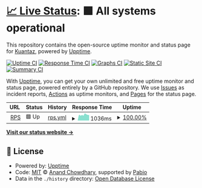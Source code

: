 # [📈 Live Status](https://Kuantaz.github.io/rps-check): <!--live status--> **🟩 All systems operational**

This repository contains the open-source uptime monitor and status page for [Kuantaz](https://Kuantaz.github.io/rps-check), powered by [Upptime](https://github.com/upptime/upptime).

[![Uptime CI](https://github.com/Kuantaz/rps-check/workflows/Uptime%20CI/badge.svg)](https://github.com/Kuantaz/rps-check/actions?query=workflow%3A%22Uptime+CI%22)
[![Response Time CI](https://github.com/Kuantaz/rps-check/workflows/Response%20Time%20CI/badge.svg)](https://github.com/Kuantaz/rps-check/actions?query=workflow%3A%22Response+Time+CI%22)
[![Graphs CI](https://github.com/Kuantaz/rps-check/workflows/Graphs%20CI/badge.svg)](https://github.com/Kuantaz/rps-check/actions?query=workflow%3A%22Graphs+CI%22)
[![Static Site CI](https://github.com/Kuantaz/rps-check/workflows/Static%20Site%20CI/badge.svg)](https://github.com/Kuantaz/rps-check/actions?query=workflow%3A%22Static+Site+CI%22)
[![Summary CI](https://github.com/Kuantaz/rps-check/workflows/Summary%20CI/badge.svg)](https://github.com/Kuantaz/rps-check/actions?query=workflow%3A%22Summary+CI%22)

With [Upptime](https://upptime.js.org), you can get your own unlimited and free uptime monitor and status page, powered entirely by a GitHub repository. We use [Issues](https://github.com/Kuantaz/rps-check/issues) as incident reports, [Actions](https://github.com/Kuantaz/rps-check/actions) as uptime monitors, and [Pages](https://Kuantaz.github.io/rps-check) for the status page.

<!--start: status pages-->
<!-- This summary is generated by Upptime (https://github.com/upptime/upptime) -->
<!-- Do not edit this manually, your changes will be overwritten -->
<!-- prettier-ignore -->
| URL | Status | History | Response Time | Uptime |
| --- | ------ | ------- | ------------- | ------ |
| <img alt="" src="https://icons.duckduckgo.com/ip3/www.reddeproteccion.cl.ico" height="13"> [RPS](https://www.reddeproteccion.cl) | 🟩 Up | [rps.yml](https://github.com/Kuantaz/rps-check/commits/HEAD/history/rps.yml) | <details><summary><img alt="Response time graph" src="./graphs/rps/response-time-week.png" height="20"> 1036ms</summary><br><a href="https://Kuantaz.github.io/rps-check/history/rps"><img alt="Response time 1013" src="https://img.shields.io/endpoint?url=https%3A%2F%2Fraw.githubusercontent.com%2FKuantaz%2Frps-check%2FHEAD%2Fapi%2Frps%2Fresponse-time.json"></a><br><a href="https://Kuantaz.github.io/rps-check/history/rps"><img alt="24-hour response time 995" src="https://img.shields.io/endpoint?url=https%3A%2F%2Fraw.githubusercontent.com%2FKuantaz%2Frps-check%2FHEAD%2Fapi%2Frps%2Fresponse-time-day.json"></a><br><a href="https://Kuantaz.github.io/rps-check/history/rps"><img alt="7-day response time 1036" src="https://img.shields.io/endpoint?url=https%3A%2F%2Fraw.githubusercontent.com%2FKuantaz%2Frps-check%2FHEAD%2Fapi%2Frps%2Fresponse-time-week.json"></a><br><a href="https://Kuantaz.github.io/rps-check/history/rps"><img alt="30-day response time 1216" src="https://img.shields.io/endpoint?url=https%3A%2F%2Fraw.githubusercontent.com%2FKuantaz%2Frps-check%2FHEAD%2Fapi%2Frps%2Fresponse-time-month.json"></a><br><a href="https://Kuantaz.github.io/rps-check/history/rps"><img alt="1-year response time 1013" src="https://img.shields.io/endpoint?url=https%3A%2F%2Fraw.githubusercontent.com%2FKuantaz%2Frps-check%2FHEAD%2Fapi%2Frps%2Fresponse-time-year.json"></a></details> | <details><summary><a href="https://Kuantaz.github.io/rps-check/history/rps">100.00%</a></summary><a href="https://Kuantaz.github.io/rps-check/history/rps"><img alt="All-time uptime 99.95%" src="https://img.shields.io/endpoint?url=https%3A%2F%2Fraw.githubusercontent.com%2FKuantaz%2Frps-check%2FHEAD%2Fapi%2Frps%2Fuptime.json"></a><br><a href="https://Kuantaz.github.io/rps-check/history/rps"><img alt="24-hour uptime 100.00%" src="https://img.shields.io/endpoint?url=https%3A%2F%2Fraw.githubusercontent.com%2FKuantaz%2Frps-check%2FHEAD%2Fapi%2Frps%2Fuptime-day.json"></a><br><a href="https://Kuantaz.github.io/rps-check/history/rps"><img alt="7-day uptime 100.00%" src="https://img.shields.io/endpoint?url=https%3A%2F%2Fraw.githubusercontent.com%2FKuantaz%2Frps-check%2FHEAD%2Fapi%2Frps%2Fuptime-week.json"></a><br><a href="https://Kuantaz.github.io/rps-check/history/rps"><img alt="30-day uptime 100.00%" src="https://img.shields.io/endpoint?url=https%3A%2F%2Fraw.githubusercontent.com%2FKuantaz%2Frps-check%2FHEAD%2Fapi%2Frps%2Fuptime-month.json"></a><br><a href="https://Kuantaz.github.io/rps-check/history/rps"><img alt="1-year uptime 99.95%" src="https://img.shields.io/endpoint?url=https%3A%2F%2Fraw.githubusercontent.com%2FKuantaz%2Frps-check%2FHEAD%2Fapi%2Frps%2Fuptime-year.json"></a></details>

<!--end: status pages-->

[**Visit our status website →**](https://Kuantaz.github.io/rps-check)

## 📄 License

- Powered by: [Upptime](https://github.com/upptime/upptime)
- Code: [MIT](./LICENSE) © [Anand Chowdhary](https://anandchowdhary.com), supported by [Pabio](https://pabio.com)
- Data in the `./history` directory: [Open Database License](https://opendatacommons.org/licenses/odbl/1-0/)
